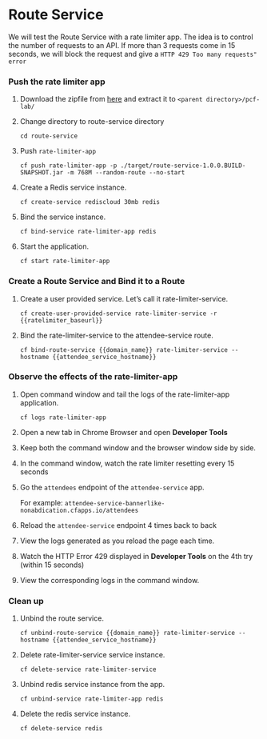 # Route Service

We will test the Route Service with a rate limiter app. The idea is to control the number of requests to an API. If more than 3 requests come in 15 seconds, we will block the request and give a ```HTTP 429 Too many requests" error```

### Push the rate limiter app

1. Download the zipfile from [here](https://www.dropbox.com/s/ak00xcnu9smaqvj/route-service.zip?dl=0) and extract it to ```<parent directory>/pcf-lab/```
2. Change directory to route-service directory

    ```cd route-service```

3. Push ```rate-limiter-app```

    ```cf push rate-limiter-app -p ./target/route-service-1.0.0.BUILD-SNAPSHOT.jar -m 768M --random-route --no-start```
    
4. Create a Redis service instance.

    ```cf create-service rediscloud 30mb redis```
    
5. Bind the service instance.

    ```cf bind-service rate-limiter-app redis```
    
6. Start the application.

    ```cf start rate-limiter-app```
    
### Create a Route Service and Bind it to a Route

1. Create a user provided service. Let’s call it rate-limiter-service.

    ```cf create-user-provided-service rate-limiter-service -r {{ratelimiter_baseurl}}```
    
2. Bind the rate-limiter-service to the attendee-service route.

    ```cf bind-route-service {{domain_name}} rate-limiter-service --hostname {{attendee_service_hostname}}```
    
### Observe the effects of the rate-limiter-app

 1. Open command window and tail the logs of the rate-limiter-app application.
 
    ```cf logs rate-limiter-app```
    
 2. Open a new tab in Chrome Browser and open **Developer Tools**
 3. Keep both the command window and the browser window side by side.
 4. In the command window, watch the rate limiter resetting every 15 seconds
 5. Go the ```attendees``` endpoint of the ```attendee-service``` app. 
 
    For example: ```attendee-service-bannerlike-nonabdication.cfapps.io/attendees```
    
 6. Reload the ```attendee-service``` endpoint 4 times back to back
 7. View the logs generated as you reload the page each time.
 8. Watch the HTTP Error 429 displayed in **Developer Tools** on the 4th try (within 15 seconds)
 9. View the corresponding logs in the command window.
 
 ### Clean up
 
 1. Unbind the route service.
 
    ```cf unbind-route-service {{domain_name}} rate-limiter-service --hostname {{attendee_service_hostname}}```
    
2. Delete rate-limiter-service service instance.

    ```cf delete-service rate-limiter-service```
    
3. Unbind redis service instance from the app.

    ```cf unbind-service rate-limiter-app redis```
    
4. Delete the redis service instance.

    ```cf delete-service redis```
